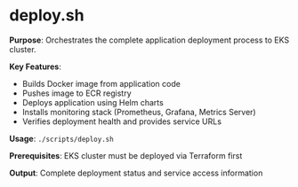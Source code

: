 # deploy.sh

**Purpose**: Orchestrates the complete application deployment process to EKS cluster.

**Key Features**:
- Builds Docker image from application code
- Pushes image to ECR registry
- Deploys application using Helm charts
- Installs monitoring stack (Prometheus, Grafana, Metrics Server)
- Verifies deployment health and provides service URLs

**Usage**: `./scripts/deploy.sh`

**Prerequisites**: EKS cluster must be deployed via Terraform first

**Output**: Complete deployment status and service access information 